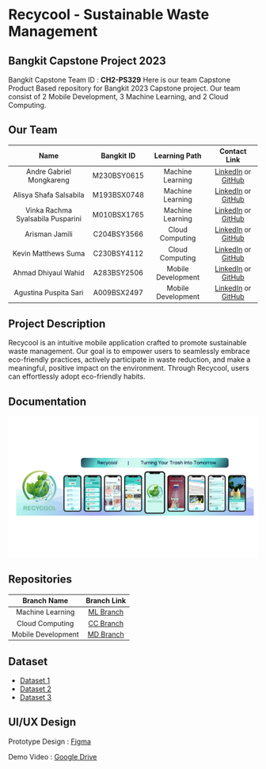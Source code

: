# Recycool - Sustainable Waste Management

## Bangkit Capstone Project 2023

Bangkit Capstone Team ID : **CH2-PS329**
Here is our team Capstone Product Based repository for Bangkit 2023 Capstone project. Our team consist of 2 Mobile Development, 3 Machine Learning, and 2 Cloud Computing.

## Our Team

|    Name                                   | Bangkit ID     |   Learning Path     |        Contact Link        |
|:-----------------------------------------:|:--------------:|:---------------------:|:---------------------------:|
| <div align="center">Andre Gabriel Mongkareng</div> |   M230BSY0615   |  Machine Learning   | <div align="center">[LinkedIn](https://www.linkedin.com/in/amongkareng/ ) or [GitHub](https://github.com/amongkareng)</div> |
| <div align="center">Alisya Shafa Salsabila</div> |   M193BSX0748   |  Machine Learning   | <div align="center">[LinkedIn](https://www.linkedin.com/in/alisya-salsabila) or [GitHub](https://github.com/AlisyaShafa)</div> |
| <div align="center">Vinka Rachma Syalsabila Pusparini</div> |   M010BSX1765   |  Machine Learning   | <div align="center">[LinkedIn](https://www.linkedin.com/in/vinka-rachma-25b180240/) or [GitHub](https://github.com/veenka)</div> |
| <div align="center">Arisman Jamili</div> |   C204BSY3566   |  Cloud Computing    | <div align="center">[LinkedIn](https://www.linkedin.com/in/arisman-jamili-249380227) or [GitHub](https://github.com/arismanjamili)</div> |
| <div align="center">Kevin Matthews Suma</div> |   C230BSY4112   |  Cloud Computing    | <div align="center">[LinkedIn](https://www.linkedin.com/in/kevin-suma/) or [GitHub](https://github.com/kvmatthews)</div> |
| <div align="center">Ahmad Dhiyaul Wahid</div> |   A283BSY2506   |  Mobile Development | <div align="center">[LinkedIn](https://www.linkedin.com/in/ahmad-dhiyaul-wahid-958937200/) or [GitHub](https://github.com/wahidlangon)</div> |
| <div align="center">Agustina Puspita Sari</div> |   A009BSX2497   |  Mobile Development | <div align="center">[LinkedIn](https://www.linkedin.com/in/agustina-puspita-sari) or [GitHub](https://github.com/asariia)</div> |

## Project Description

Recycool is an intuitive mobile application crafted to promote sustainable waste management. Our goal is to empower users to seamlessly embrace eco-friendly practices, actively participate in waste reduction, and make a meaningful, positive impact on the environment. Through Recycool, users can effortlessly adopt eco-friendly habits.

## Documentation

![GET](./assets/Recycool_Features.png)

## Repositories 

|    Branch Name    | Branch Link |
|:------------------:|:-----------:|
| Machine Learning | [ML Branch](https://github.com/CH2-PS329-Recycool/Capstone-Project---Recycool/tree/machine_learning)   |
| Cloud Computing    | [CC Branch](https://github.com/CH2-PS329-Recycool/Capstone-Project---Recycool/tree/cloud_computing)   |
| Mobile Development   | [MD Branch](https://github.com/CH2-PS329-Recycool/Capstone-Project---Recycool/tree/mobile_development)   |

## Dataset

- [Dataset 1](https://www.kaggle.com/datasets/techsash/waste-classification-data)
- [Dataset 2](https://www.kaggle.com/datasets/asdasdasasdas/garbage-classification)
- [Dataset 3](https://www.kaggle.com/datasets/mostafaabla/garbage-classification)

## UI/UX Design

Prototype Design : [Figma](https://www.figma.com/file/EXCas1zIHNVNcEfbh4KHGa/Project-Capstone-Recycool?type=design&node-id=0%3A1&mode=design&t=QYEYItsefMYwufDo-1)

Demo Video : [Google Drive](https://drive.google.com/file/d/1SXoIuJ9_VEe3cp4w7ObP-9P_onrn2E-t/view?usp=sharing)

